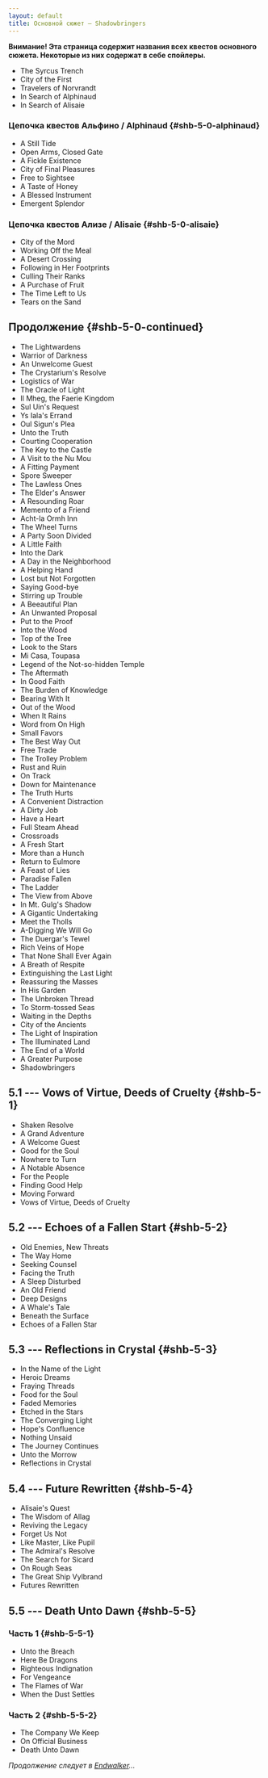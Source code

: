 ```yaml
---
layout: default
title: Основной сюжет — Shadowbringers
---
```


**Внимание! Эта страница содержит названия всех квестов основного сюжета. Некоторые из них содержат в себе спойлеры.**

* The Syrcus Trench
* City of the First
* Travelers of Norvrandt
* In Search of Alphinaud
* In Search of Alisaie

### Цепочка квестов Альфино / Alphinaud {#shb-5-0-alphinaud}

* A Still Tide
* Open Arms, Closed Gate
* A Fickle Existence
* City of Final Pleasures
* Free to Sightsee
* A Taste of Honey
* A Blessed Instrument
* Emergent Splendor

### Цепочка квестов Ализе / Alisaie {#shb-5-0-alisaie}

* City of the Mord
* Working Off the Meal
* A Desert Crossing
* Following in Her Footprints
* Culling Their Ranks
* A Purchase of Fruit
* The Time Left to Us
* Tears on the Sand

## Продолжение {#shb-5-0-continued}

* The Lightwardens
* Warrior of Darkness
* An Unwelcome Guest
* The Crystarium's Resolve
* Logistics of War
* The Oracle of Light
* Il Mheg, the Faerie Kingdom
* Sul Uin's Request
* Ys Iala's Errand
* Oul Sigun's Plea
* Unto the Truth
* Courting Cooperation
* The Key to the Castle
* A Visit to the Nu Mou
* A Fitting Payment
* Spore Sweeper
* The Lawless Ones
* The Elder's Answer
* A Resounding Roar
* Memento of a Friend
* Acht-la Ormh Inn
* The Wheel Turns
* A Party Soon Divided
* A Little Faith
* Into the Dark
* A Day in the Neighborhood
* A Helping Hand
* Lost but Not Forgotten
* Saying Good-bye
* Stirring up Trouble
* A Beeautiful Plan
* An Unwanted Proposal
* Put to the Proof
* Into the Wood
* Top of the Tree
* Look to the Stars
* Mi Casa, Toupasa
* Legend of the Not-so-hidden Temple
* The Aftermath
* In Good Faith
* The Burden of Knowledge
* Bearing With It
* Out of the Wood
* When It Rains
* Word from On High
* Small Favors
* The Best Way Out
* Free Trade
* The Trolley Problem
* Rust and Ruin
* On Track
* Down for Maintenance
* The Truth Hurts
* A Convenient Distraction
* A Dirty Job
* Have a Heart
* Full Steam Ahead
* Crossroads
* A Fresh Start
* More than a Hunch
* Return to Eulmore
* A Feast of Lies
* Paradise Fallen
* The Ladder
* The View from Above
* In Mt. Gulg's Shadow
* A Gigantic Undertaking
* Meet the Tholls
* A-Digging We Will Go
* The Duergar's Tewel
* Rich Veins of Hope
* That None Shall Ever Again
* A Breath of Respite
* Extinguishing the Last Light
* Reassuring the Masses
* In His Garden
* The Unbroken Thread
* To Storm-tossed Seas
* Waiting in the Depths
* City of the Ancients
* The Light of Inspiration
* The Illuminated Land
* The End of a World
* A Greater Purpose
* Shadowbringers

## 5.1 --- Vows of Virtue, Deeds of Cruelty {#shb-5-1}

* Shaken Resolve
* A Grand Adventure
* A Welcome Guest
* Good for the Soul
* Nowhere to Turn
* A Notable Absence
* For the People
* Finding Good Help
* Moving Forward
* Vows of Virtue, Deeds of Cruelty

## 5.2 --- Echoes of a Fallen Start {#shb-5-2}

* Old Enemies, New Threats
* The Way Home
* Seeking Counsel
* Facing the Truth
* A Sleep Disturbed
* An Old Friend
* Deep Designs
* A Whale's Tale
* Beneath the Surface
* Echoes of a Fallen Star

## 5.3 --- Reflections in Crystal {#shb-5-3}

* In the Name of the Light
* Heroic Dreams
* Fraying Threads
* Food for the Soul
* Faded Memories
* Etched in the Stars
* The Converging Light
* Hope's Confluence
* Nothing Unsaid
* The Journey Continues
* Unto the Morrow
* Reflections in Crystal

## 5.4 --- Future Rewritten {#shb-5-4}

* Alisaie's Quest
* The Wisdom of Allag
* Reviving the Legacy
* Forget Us Not
* Like Master, Like Pupil
* The Admiral's Resolve
* The Search for Sicard
* On Rough Seas
* The Great Ship Vylbrand
* Futures Rewritten

## 5.5 --- Death Unto Dawn {#shb-5-5}

### Часть 1 {#shb-5-5-1}

* Unto the Breach 		
* Here Be Dragons
* Righteous Indignation 		
* For Vengeance
* The Flames of War
* When the Dust Settles

### Часть 2 {#shb-5-5-2}

* The Company We Keep
* On Official Business
* Death Unto Dawn

_Продолжение следует в [Endwalker](/xivrus/markdown/msq/ew)..._